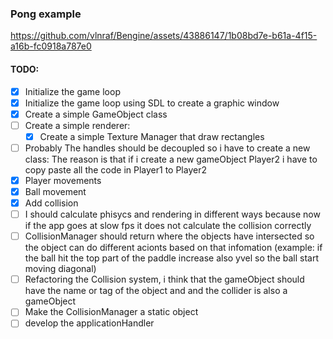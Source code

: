 ### Pong example




https://github.com/vlnraf/Bengine/assets/43886147/1b08bd7e-b61a-4f15-a16b-fc0918a787e0



#### TODO:
- [x] Initialize the game loop
- [x] Initialize the game loop using SDL to create a graphic window
- [x] Create a simple GameObject class
- [ ] Create a simple renderer:
    - [x] Create a simple Texture Manager that draw rectangles
- [ ] Probably The handles should be decoupled so i have to create a new class:
    The reason is that if i create a new gameObject Player2 i have to copy paste all the code in Player1 to Player2
- [x] Player movements
- [x] Ball movement
- [x] Add collision
- [ ] I should calculate phisycs and rendering in different ways because now if the app goes at slow fps it does not calculate the collision correctly
- [ ] CollisionManager should return where the objects have intersected so the object can do different acionts based on that infomation 
(example: if the ball hit the top part of the paddle increase also yvel so the ball start moving diagonal)
- [ ] Refactoring the Collision system, i think that the gameObject should have the name or tag of the object and and the collider is also a gameObject
- [ ] Make the CollisionManager a static object
- [ ] develop the applicationHandler
